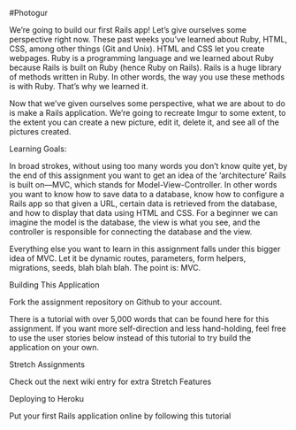 #Photogur

We’re going to build our first Rails app! Let’s give ourselves some perspective right now. These past weeks you’ve learned about Ruby, HTML, CSS, among other things (Git and Unix). HTML and CSS let you create webpages. Ruby is a programming language and we learned about Ruby because Rails is built on Ruby (hence Ruby on Rails). Rails is a huge library of methods written in Ruby. In other words, the way you use these methods is with Ruby. That’s why we learned it.

Now that we’ve given ourselves some perspective, what we are about to do is make a Rails application. We’re going to recreate Imgur to some extent, to the extent you can create a new picture, edit it, delete it, and see all of the pictures created.

Learning Goals:

In broad strokes, without using too many words you don’t know quite yet, by the end of this assignment you want to get an idea of the ‘architecture’ Rails is built on—MVC, which stands for Model-View-Controller. In other words you want to know how to save data to a database, know how to configure a Rails app so that given a URL, certain data is retrieved from the database, and how to display that data using HTML and CSS. For a beginner we can imagine the model is the database, the view is what you see, and the controller is responsible for connecting the database and the view.

Everything else you want to learn in this assignment falls under this bigger idea of MVC. Let it be dynamic routes, parameters, form helpers, migrations, seeds, blah blah blah. The point is: MVC.

Building This Application

Fork the assignment repository on Github to your account.

There is a tutorial with over 5,000 words that can be found here for this assignment. If you want more self-direction and less hand-holding, feel free to use the user stories below instead of this tutorial to try build the application on your own.

Stretch Assignments

Check out the next wiki entry for extra Stretch Features

Deploying to Heroku

Put your first Rails application online by following this tutorial
